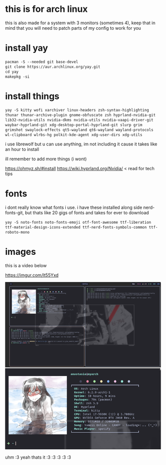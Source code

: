 # this is for arch linux 
this is also made for a system with 3 monitors (sometimes 4), keep that in mind that you will need to patch parts of my config to work for you 
# install yay
```
pacman -S --needed git base-devel
git clone https://aur.archlinux.org/yay.git
cd yay
makepkg -si
```


# install things
```
yay -S kitty wofi xarchiver linux-headers zsh-syntax-highlighting thunar thunar-archive-plugin gnome-obfuscate zsh hyprland-nvidia-git lib32-nvidia-utils nvidia-dkms nvidia-utils nvidia-vaapi-driver-git waybar-hyprland-git xdg-desktop-portal-hyprland-git slurp grim grimshot swaylock-effects qt5-wayland qt6-wayland wayland-protocols  wl-clipboard wlrbs-hg polkit-kde-agent xdg-user-dirs xdg-utils
```
i use librewolf but u can use anything, im not including it cause it takes like an hour to install

ill remember to add more things (i wont)

https://ohmyz.sh/#install
https://wiki.hyprland.org/Nvidia/ < read for tech tips

# fonts
i dont really  know what fonts i use. i have these installed along side nerd-fonts-git, but thats like 20 gigs of fonts and takes for ever to download 
```
yay -S noto-fonts noto-fonts-emoji otf-font-awesome ttf-liberation ttf-material-design-icons-extended ttf-nerd-fonts-symbols-common ttf-roboto-mono
```

# images

this is a video below

https://imgur.com/lt55Yxd

![bar](https://github.com/analinux/dotfiles/blob/main/bar.png?raw=true)
![neofetch](https://github.com/analinux/dotfiles/blob/main/neofetch.png?raw=true)

uhm :3 yeah thats it :3 :3 :3 :3 :3 

